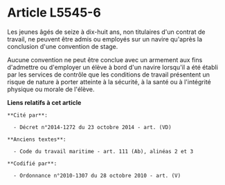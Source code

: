 # Article L5545-6

Les jeunes âgés de seize à dix-huit ans, non titulaires d'un contrat de travail, ne peuvent être admis ou employés sur un
navire qu'après la conclusion d'une convention de stage.

Aucune convention ne peut être conclue avec un armement aux fins d'admettre ou d'employer un élève à bord d'un navire
lorsqu'il a été établi par les services de contrôle que les conditions de travail présentent un risque de nature à porter
atteinte à la sécurité, à la santé ou à l'intégrité physique ou morale de l'élève.

**Liens relatifs à cet article**

	**Cité par**:

	  - Décret n°2014-1272 du 23 octobre 2014 - art. (VD)

	**Anciens textes**:

	  - Code du travail maritime - art. 111 (Ab), alinéas 2 et 3

	**Codifié par**:

	  - Ordonnance n°2010-1307 du 28 octobre 2010 - art. (V)
